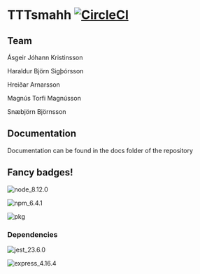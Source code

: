 # TTTsmahh [![CircleCI](https://circleci.com/gh/SMAHH/TTTsmahh/tree/master.svg?style=svg&circle-token=1de1e3539fc17b4dde69f21aac4a72abe8226e56)](https://circleci.com/gh/SMAHH/TTTsmahh/tree/master)
## Team
Ásgeir Jóhann Kristinsson

Haraldur Björn Sigþórsson

Hreiðar Arnarsson

Magnús Torfi Magnússon

Snæbjörn Björnsson

## Documentation
Documentation can be found in the docs folder of the repository

## Fancy badges!
![node_8.12.0](https://img.shields.io/badge/Node-8.12.0-brightgreen.svg "Node version")

![npm_6.4.1](https://img.shields.io/badge/npm-6.4.1-brightgreen.svg "npm version")

![pkg](https://img.shields.io/badge/pkg-4.3.4-brightgreen.svg "pkg version")

### Dependencies
![jest_23.6.0](https://img.shields.io/badge/jest-23.6.0-blue.svg "jest version")

![express_4.16.4](https://img.shields.io/badge/express-4.16.4-blue.svg "express version")


